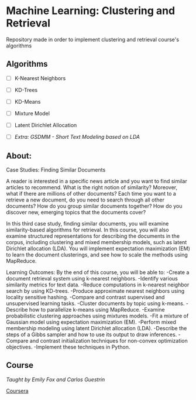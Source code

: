 # Machine Learning: Clustering and Retrieval
Repository made in order to implement clustering and retrieval course's algorithms

## Algorithms
- [ ] K-Nearest Neighbors

- [ ] KD-Trees

- [ ] KD-Means 

- [ ] Mixture Model

- [ ] Latent Dirichlet Allocation

- [ ] _Extra: GSDMM - Short Text Modeling based on LDA_ 

## About:

Case Studies: Finding Similar Documents

A reader is interested in a specific news article and you want to find similar articles to recommend.  What is the right notion of similarity?  Moreover, what if there are millions of other documents?  Each time you want to a retrieve a new document, do you need to search through all other documents?  How do you group similar documents together?  How do you discover new, emerging topics that the documents cover?   

In this third case study, finding similar documents, you will examine similarity-based algorithms for retrieval.  In this course, you will also examine structured representations for describing the documents in the corpus, including clustering and mixed membership models, such as latent Dirichlet allocation (LDA).  You will implement expectation maximization (EM) to learn the document clusterings, and see how to scale the methods using MapReduce.

Learning Outcomes:  By the end of this course, you will be able to:
   -Create a document retrieval system using k-nearest neighbors.
   -Identify various similarity metrics for text data.
   -Reduce computations in k-nearest neighbor search by using KD-trees.
   -Produce approximate nearest neighbors using locality sensitive hashing.
   -Compare and contrast supervised and unsupervised learning tasks.
   -Cluster documents by topic using k-means.
   -Describe how to parallelize k-means using MapReduce.
   -Examine probabilistic clustering approaches using mixtures models.
   -Fit a mixture of Gaussian model using expectation maximization (EM).
   -Perform mixed membership modeling using latent Dirichlet allocation (LDA).
   -Describe the steps of a Gibbs sampler and how to use its output to draw inferences.
   -Compare and contrast initialization techniques for non-convex optimization objectives.
   -Implement these techniques in Python.

## Course

_Taught by Emily Fox and Carlos Guestrin_

[ Coursera ](https://www.coursera.org/learn/ml-clustering-and-retrieval)
